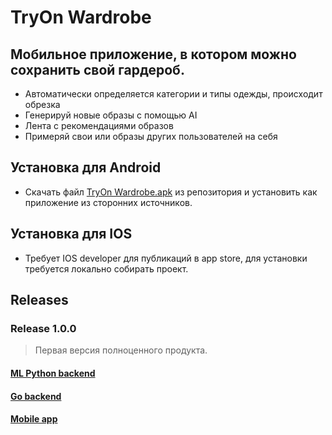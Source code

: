 # TryOn Wardrobe
## Мобильное приложение, в котором можно сохранить свой гардероб.

- Автоматически определяется категории и типы одежды, происходит обрезка
- Генерируй новые образы с помощью AI
- Лента с рекомендациями образов
- Примеряй свои или образы других пользователей на себя

## Установка для Android
- Скачать файл [TryOn Wardrobe.apk](https://github.com/WIP-VK-Spring-2024/Try-On-Wardrobe-App/releases/download/release/TryOn.Wardrobe.apk) из репозитория и установить как приложение из сторонних источников.

## Установка для IOS
- Требует IOS developer для публикаций в app store, для установки требуется локально собирать проект.

## Releases

### Release 1.0.0
> Первая версия полноценного продукта.
#### [ML Python backend](https://github.com/WIP-VK-Spring-2024/Virtual-Wardrobe-ML/releases/tag/release)
#### [Go backend](https://github.com/WIP-VK-Spring-2024/try-on-wardrobe-backend/releases/tag/release)
#### [Mobile app](https://github.com/WIP-VK-Spring-2024/Try-On-Wardrobe-App/releases/tag/release)
